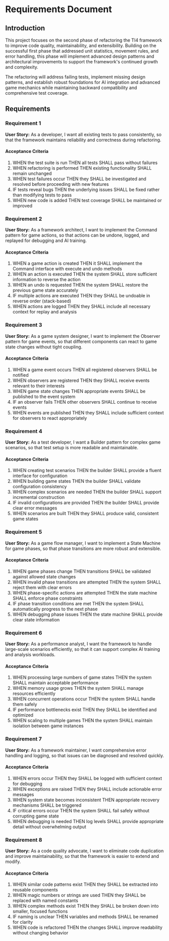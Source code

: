 # Requirements Document

## Introduction

This project focuses on the second phase of refactoring the TI4 framework to improve code quality, maintainability, and extensibility. Building on the successful first phase that addressed unit statistics, movement rules, and error handling, this phase will implement advanced design patterns and architectural improvements to support the framework's continued growth and complexity.

The refactoring will address failing tests, implement missing design patterns, and establish robust foundations for AI integration and advanced game mechanics while maintaining backward compatibility and comprehensive test coverage.

## Requirements

### Requirement 1

**User Story:** As a developer, I want all existing tests to pass consistently, so that the framework maintains reliability and correctness during refactoring.

#### Acceptance Criteria

1. WHEN the test suite is run THEN all tests SHALL pass without failures
2. WHEN refactoring is performed THEN existing functionality SHALL remain unchanged
3. WHEN test failures occur THEN they SHALL be investigated and resolved before proceeding with new features
4. IF tests reveal bugs THEN the underlying issues SHALL be fixed rather than modifying tests to pass
5. WHEN new code is added THEN test coverage SHALL be maintained or improved

### Requirement 2

**User Story:** As a framework architect, I want to implement the Command pattern for game actions, so that actions can be undone, logged, and replayed for debugging and AI training.

#### Acceptance Criteria

1. WHEN a game action is created THEN it SHALL implement the Command interface with execute and undo methods
2. WHEN an action is executed THEN the system SHALL store sufficient information to reverse the action
3. WHEN an undo is requested THEN the system SHALL restore the previous game state accurately
4. IF multiple actions are executed THEN they SHALL be undoable in reverse order (stack-based)
5. WHEN actions are logged THEN they SHALL include all necessary context for replay and analysis

### Requirement 3

**User Story:** As a game system designer, I want to implement the Observer pattern for game events, so that different components can react to game state changes without tight coupling.

#### Acceptance Criteria

1. WHEN a game event occurs THEN all registered observers SHALL be notified
2. WHEN observers are registered THEN they SHALL receive events relevant to their interests
3. WHEN game state changes THEN appropriate events SHALL be published to the event system
4. IF an observer fails THEN other observers SHALL continue to receive events
5. WHEN events are published THEN they SHALL include sufficient context for observers to react appropriately

### Requirement 4

**User Story:** As a test developer, I want a Builder pattern for complex game scenarios, so that test setup is more readable and maintainable.

#### Acceptance Criteria

1. WHEN creating test scenarios THEN the builder SHALL provide a fluent interface for configuration
2. WHEN building game states THEN the builder SHALL validate configuration consistency
3. WHEN complex scenarios are needed THEN the builder SHALL support incremental construction
4. IF invalid configurations are provided THEN the builder SHALL provide clear error messages
5. WHEN scenarios are built THEN they SHALL produce valid, consistent game states

### Requirement 5

**User Story:** As a game flow manager, I want to implement a State Machine for game phases, so that phase transitions are more robust and extensible.

#### Acceptance Criteria

1. WHEN game phases change THEN transitions SHALL be validated against allowed state changes
2. WHEN invalid phase transitions are attempted THEN the system SHALL reject them with clear errors
3. WHEN phase-specific actions are attempted THEN the state machine SHALL enforce phase constraints
4. IF phase transition conditions are met THEN the system SHALL automatically progress to the next phase
5. WHEN debugging phase issues THEN the state machine SHALL provide clear state information

### Requirement 6

**User Story:** As a performance analyst, I want the framework to handle large-scale scenarios efficiently, so that it can support complex AI training and analysis workloads.

#### Acceptance Criteria

1. WHEN processing large numbers of game states THEN the system SHALL maintain acceptable performance
2. WHEN memory usage grows THEN the system SHALL manage resources efficiently
3. WHEN concurrent operations occur THEN the system SHALL handle them safely
4. IF performance bottlenecks exist THEN they SHALL be identified and optimized
5. WHEN scaling to multiple games THEN the system SHALL maintain isolation between game instances

### Requirement 7

**User Story:** As a framework maintainer, I want comprehensive error handling and logging, so that issues can be diagnosed and resolved quickly.

#### Acceptance Criteria

1. WHEN errors occur THEN they SHALL be logged with sufficient context for debugging
2. WHEN exceptions are raised THEN they SHALL include actionable error messages
3. WHEN system state becomes inconsistent THEN appropriate recovery mechanisms SHALL be triggered
4. IF critical errors occur THEN the system SHALL fail safely without corrupting game state
5. WHEN debugging is needed THEN log levels SHALL provide appropriate detail without overwhelming output

### Requirement 8

**User Story:** As a code quality advocate, I want to eliminate code duplication and improve maintainability, so that the framework is easier to extend and modify.

#### Acceptance Criteria

1. WHEN similar code patterns exist THEN they SHALL be extracted into reusable components
2. WHEN magic numbers or strings are used THEN they SHALL be replaced with named constants
3. WHEN complex methods exist THEN they SHALL be broken down into smaller, focused functions
4. IF naming is unclear THEN variables and methods SHALL be renamed for clarity
5. WHEN code is refactored THEN the changes SHALL improve readability without changing behavior